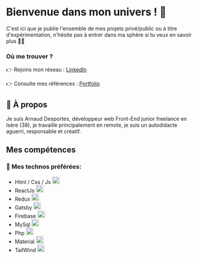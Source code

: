 # Bienvenue dans mon univers ! 👋

C'est ici que je publie l'ensemble de mes projets privé/public ou à titre d'expérimentation, n'hésite pas à entrer dans ma sphère si tu veux en savoir plus 💪💪

### Où me trouver ?
👉 Rejoins mon réseau : [LinkedIn](https://www.linkedin.com/in/arnaud-desportes-71999446/)

👉 Consulte mes références : [Portfolio](https://www.arnaud-desportes.fr)

## 🚀 À propos

Je suis Arnaud Desportes, développeur web Front-End junior freelance en Isère (38), je travaille principalement en remote, je suis un autodidacte aguerri, responsable et créatif.

## Mes compétences

### 🤘 Mes technos préférées: 
* Html / Css / Js <img height="20" src="https://www.enovations.fr/wp-content/uploads/2017/04/clients-web-riches-1038x400.jpg" alt="Html css js">
* ReactJs <img height="20" src="https://www.flaticon.com/svg/static/icons/svg/919/919851.svg" alt="React">
* Redux <img height="20" src="https://seeklogo.com/images/R/redux-logo-9CA6836C12-seeklogo.com.png" alt="Redux">
* Gatsby <img height="20" src="https://codingthesmartway.com/wp-content/uploads/2019/02/gatsby-logo.png" alt="Gatsby">
* Firebase <img height="20" src="https://seeklogo.com/images/F/firebase-logo-402F407EE0-seeklogo.com.png" alt="FireBase"> 
* MySql <img height="20" src="https://www.flaticon.com/svg/static/icons/svg/919/919836.svg" alt="Mysql"> 
* Php <img height="20" src="https://miro.medium.com/max/4096/1*Y1hq9sHXG26Fyhys81z8rg.png" alt="Php"> 
* Material <img height="20" src="https://material-ui.com/static/logo_raw.svg" alt="Material"> 
* TailWind <img height="20" src="https://d2eip9sf3oo6c2.cloudfront.net/tags/images/000/001/215/full/tailwind.png" alt="Tailwind"> 
